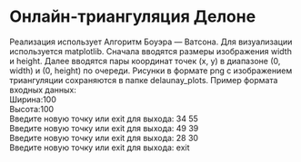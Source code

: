 # Онлайн-триангуляция Делоне
Реализация использует Алгоритм Боуэра — Ватсона. Для визуализации используется matplotlib. Сначала вводятся размеры изображения width и height. Далее вводятся пары координат точек (x, y) в диапазоне (0, width) и (0, height) по очереди. Рисунки в формате png с изображением триангуляции сохраняются в папке delaunay_plots. Пример формата входных данных:
<br>
Ширина:100
<br>
Высота:100
<br>
Введите новую точку или exit для выхода: 34 55
<br>
Введите новую точку или exit для выхода: 49 39
<br>
Введите новую точку или exit для выхода: 28 30
<br>
Введите новую точку или exit для выхода: exit
